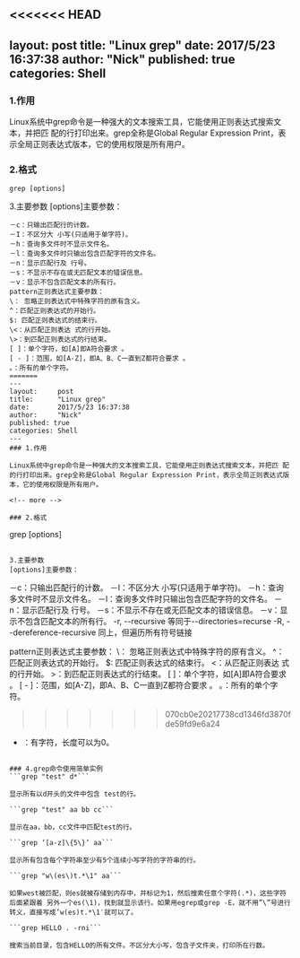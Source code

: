 <<<<<<< HEAD
---
layout:     post
title:      "Linux grep"
date:       2017/5/23 16:37:38 
author:     "Nick"
published: true
categories: Shell
---

### 1.作用

Linux系统中grep命令是一种强大的文本搜索工具，它能使用正则表达式搜索文本，并把匹 配的行打印出来。grep全称是Global Regular Expression Print，表示全局正则表达式版本，它的使用权限是所有用户。

<!-- more -->

### 2.格式
```
grep [options]
```

3.主要参数
[options]主要参数：
```
－c：只输出匹配行的计数。
－I：不区分大 小写(只适用于单字符)。
－h：查询多文件时不显示文件名。
－l：查询多文件时只输出包含匹配字符的文件名。
－n：显示匹配行及 行号。
－s：不显示不存在或无匹配文本的错误信息。
－v：显示不包含匹配文本的所有行。
pattern正则表达式主要参数：
\： 忽略正则表达式中特殊字符的原有含义。
^：匹配正则表达式的开始行。
$: 匹配正则表达式的结束行。
\<：从匹配正则表达 式的行开始。
\>：到匹配正则表达式的行结束。
[ ]：单个字符，如[A]即A符合要求 。
[ - ]：范围，如[A-Z]，即A、B、C一直到Z都符合要求 。
。：所有的单个字符。
=======
---
layout:     post
title:      "Linux grep"
date:       2017/5/23 16:37:38 
author:     "Nick"
published: true
categories: Shell
---
### 1.作用

Linux系统中grep命令是一种强大的文本搜索工具，它能使用正则表达式搜索文本，并把匹 配的行打印出来。grep全称是Global Regular Expression Print，表示全局正则表达式版本，它的使用权限是所有用户。

<!-- more -->

### 2.格式
```
grep [options]
```

3.主要参数
[options]主要参数：
```
－c：只输出匹配行的计数。
－I：不区分大 小写(只适用于单字符)。
－h：查询多文件时不显示文件名。
－l：查询多文件时只输出包含匹配字符的文件名。
－n：显示匹配行及 行号。
－s：不显示不存在或无匹配文本的错误信息。
－v：显示不包含匹配文本的所有行。
-r, --recursive           等同于--directories=recurse
-R, --dereference-recursive       同上，但遍历所有符号链接

pattern正则表达式主要参数：
\： 忽略正则表达式中特殊字符的原有含义。
^：匹配正则表达式的开始行。
$: 匹配正则表达式的结束行。
\<：从匹配正则表达 式的行开始。
\>：到匹配正则表达式的行结束。
[ ]：单个字符，如[A]即A符合要求 。
[ - ]：范围，如[A-Z]，即A、B、C一直到Z都符合要求 。
。：所有的单个字符。
>>>>>>> 070cb0e20217738cd1346fd3870fde59fd9e6a24
* ：有字符，长度可以为0。
```

### 4.grep命令使用简单实例
```grep "test" d*```

显示所有以d开头的文件中包含 test的行。

```grep "test" aa bb cc```

显示在aa，bb，cc文件中匹配test的行。

```grep ‘[a-z]\{5\}’ aa```

显示所有包含每个字符串至少有5个连续小写字符的字符串的行。

```grep "w\(es\)t.*\1" aa```

如果west被匹配，则es就被存储到内存中，并标记为1，然后搜索任意个字符(.*)，这些字符后面紧跟着 另外一个es(\1)，找到就显示该行。如果用egrep或grep -E，就不用”\”号进行转义，直接写成’w(es)t.*\1′就可以了。

```grep HELLO . -rni```

搜索当前目录，包含HELLO的所有文件。不区分大小写，包含子文件夹，打印所在行数。
